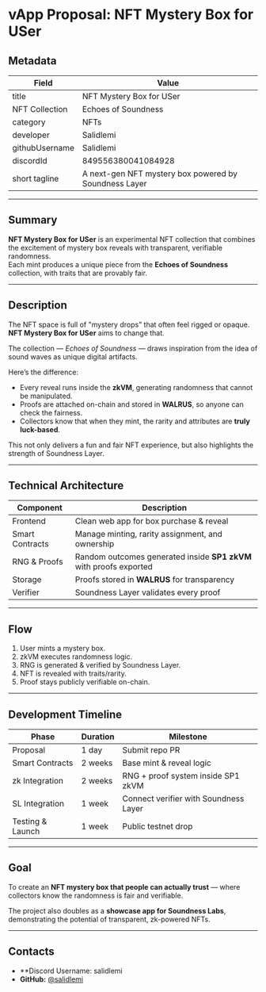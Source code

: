 # vApp Proposal: NFT Mystery Box for USer

## Metadata
| Field           | Value                                                                 |
|-----------------|-----------------------------------------------------------------------|
| title           | NFT Mystery Box for USer                                              |
| NFT Collection  | Echoes of Soundness                                                   |
| category        | NFTs                                                                  |
| developer       | Salidlemi                                                             |
| githubUsername  | Salidlemi                                                             |
| discordId       | 849556380041084928                                                    |
| short tagline   | A next-gen NFT mystery box powered by Soundness Layer                 |

---

## Summary
**NFT Mystery Box for USer** is an experimental NFT collection that combines the excitement of mystery box reveals with transparent, verifiable randomness.  
Each mint produces a unique piece from the **Echoes of Soundness** collection, with traits that are provably fair.

---

## Description
The NFT space is full of "mystery drops" that often feel rigged or opaque.  
**NFT Mystery Box for USer** aims to change that.  

The collection — *Echoes of Soundness* — draws inspiration from the idea of sound waves as unique digital artifacts.  

Here’s the difference:
- Every reveal runs inside the **zkVM**, generating randomness that cannot be manipulated.  
- Proofs are attached on-chain and stored in **WALRUS**, so anyone can check the fairness.  
- Collectors know that when they mint, the rarity and attributes are **truly luck-based**.  

This not only delivers a fun and fair NFT experience, but also highlights the strength of Soundness Layer.

---

## Technical Architecture
| Component      | Description                                                                 |
|----------------|-----------------------------------------------------------------------------|
| Frontend       | Clean web app for box purchase & reveal                                     |
| Smart Contracts| Manage minting, rarity assignment, and ownership                            |
| RNG & Proofs   | Random outcomes generated inside **SP1 zkVM** with proofs exported          |
| Storage        | Proofs stored in **WALRUS** for transparency                                |
| Verifier       | Soundness Layer validates every proof                                       |

---

## Flow
1. User mints a mystery box.  
2. zkVM executes randomness logic.  
3. RNG is generated & verified by Soundness Layer.  
4. NFT is revealed with traits/rarity.  
5. Proof stays publicly verifiable on-chain.  

---

## Development Timeline
| Phase             | Duration  | Milestone                                     |
|-------------------|-----------|-----------------------------------------------|
| Proposal          | 1 day     | Submit repo PR                                |
| Smart Contracts   | 2 weeks   | Base mint & reveal logic                      |
| zk Integration    | 2 weeks   | RNG + proof system inside SP1 zkVM            |
| SL Integration    | 1 week    | Connect verifier with Soundness Layer         |
| Testing & Launch  | 1 week    | Public testnet drop                           |

---

## Goal
To create an **NFT mystery box that people can actually trust** — where collectors know the randomness is fair and verifiable.  

The project also doubles as a **showcase app for Soundness Labs**, demonstrating the potential of transparent, zk-powered NFTs.  

---

## Contacts
- **Discord Username: salidlemi
- **GitHub:** [@salidlemi](https://github.com/salidlemi)
